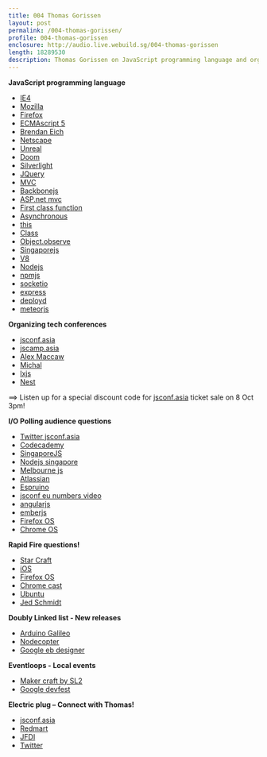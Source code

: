 ```yaml
---
title: 004 Thomas Gorissen
layout: post
permalink: /004-thomas-gorissen/
profile: 004-thomas-gorissen
enclosure: http://audio.live.webuild.sg/004-thomas-gorissen
length: 18289530
description: Thomas Gorissen on JavaScript programming language and organizing awesome tech conferences
---
```


**JavaScript programming language**

- [IE4](http://en.wikipedia.org/wiki/Internet_Explorer_4)
- [Mozilla](http://www.mozilla.org/en-US/)
- [Firefox](http://www.mozilla.org/en-US/firefox/new/)
- [ECMAscript 5](http://www.ecma-international.org/publications/standards/Ecma-262.htm)
- [Brendan Eich](http://en.wikipedia.org/wiki/Brendan_Eich)
- [Netscape](http://en.wikipedia.org/wiki/Netscape)
- [Unreal](http://www.unrealengine.com/)
- [Doom](http://en.wikipedia.org/wiki/Doom_(video_game))
- [Silverlight](http://www.microsoft.com/silverlight/)
- [JQuery](http://jquery.com/)
- [MVC](http://en.wikipedia.org/wiki/Model%E2%80%93view%E2%80%93controller)
- [Backbonejs](http://backbonejs.org/)
- [ASP.net mvc](http://www.asp.net/mvc)
- [First class function](http://en.wikipedia.org/wiki/First-class_function)
- [Asynchronous](http://www.html5rocks.com/en/tutorials/async/deferred/)
- [this](https://developer.mozilla.org/en-US/docs/Web/JavaScript/Reference/Operators/this)
- [Class](http://wiki.ecmascript.org/doku.php?id=strawman:maximally_minimal_classes)
- [Object.observe](http://updates.html5rocks.com/2012/11/Respond-to-change-with-Object-observe)
- [Singaporejs](http://www.meetup.com/Singapore-JS/)
- [V8](https://code.google.com/p/v8/)
- [Nodejs](http://nodejs.org/)
- [npmjs](https://npmjs.org/)
- [socketio](http://socket.io/)
- [express](http://expressjs.com/)
- [deployd](http://deployd.com/)
- [meteorjs](http://www.meteor.com/)

**Organizing tech conferences**

- [jsconf.asia](http://jsconf.asia/)
- [jscamp.asia](http://jscamp.asia/)
- [Alex Maccaw](https://twitter.com/maccaw)
- [Michal](https://twitter.com/michalbe)
- [lxjs](http://2013.lxjs.org/)
- [Nest](http://nest.com/)

==> Listen up for a special discount code for [jsconf.asia](http://jsconf.asia/) ticket sale on 8 Oct 3pm!

**I/O Polling audience questions**

- [Twitter jsconf.asia](https://twitter.com/jsconf_asia)
- [Codecademy](http://www.codecademy.com/)
- [SingaporeJS](http://www.meetup.com/Singapore-JS/)
- [Nodejs singapore](https://www.facebook.com/groups/sg.nodejs/)
- [Melbourne js](http://melbjs.com/)
- [Atlassian](https://www.atlassian.com/)
- [Espruino](http://www.espruino.com/)
- [jsconf eu numbers video](http://2013.jsconf.eu/speakers/martin-kleppe-1024-seconds-of-js-wizardry.html)
- [angularjs](http://angularjs.org/)
- [emberjs](http://emberjs.com/)
- [Firefox OS](http://www.mozilla.org/en-US/firefox/os/)
- [Chrome OS](http://www.chromium.org/chromium-os)

**Rapid Fire questions!**

- [Star Craft](http://us.battle.net/sc2/en/)
- [iOS](http://www.apple.com/ios/)
- [Firefox OS](http://www.mozilla.org/en-US/firefox/os/)
- [Chrome cast](http://www.google.com/intl/en/chrome/devices/chromecast/#netflix)
- [Ubuntu](http://www.ubuntu.com/)
- [Jed Schmidt](http://jed.is/)

**Doubly Linked list - New releases**

- [Arduino Galileo](http://arduino.cc/en/ArduinoCertified/IntelGalileo)
- [Nodecopter](http://nodecopter.com/)
- [Google eb designer](http://www.google.com/webdesigner/)

**Eventloops - Local events**

- [Maker craft by SL2](http://bettrweek.com/duct-tape-the-caffeinator/)
- [Google devfest](https://developers.google.com/events/903783172/)

**Electric plug – Connect with Thomas!**

- [jsconf.asia](http://jsconf.asia)
- [Redmart](https://redmart.com/)
- [JFDI](http://jfdi.asia/)
- [Twitter](https://twitter.com/serrynaimo)
